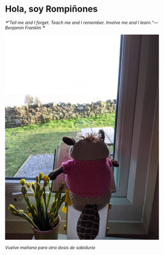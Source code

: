 # Hola, soy Rompiñones

<!--STARTS_HERE_QUOTE_README-->
<i>❝“Tell me and I forget.  Teach me and I remember.  Involve me and I learn.”— Benjamin Franklin   ❞</i>
<!--ENDS_HERE_QUOTE_README-->

<!--START_SECTION:update_image-->
![alt text](https://raw.githubusercontent.com/focaalvarez/rompinones/main/.github/images/IMG_20220219_152233.jpg?raw=true)
<!--END_SECTION:update_image-->

*Vuelve mañana para otra dosis de sabiduría*
